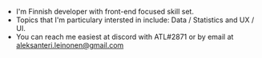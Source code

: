 - I'm Finnish developer with front-end focused skill set.
- Topics that I'm particulary intersted in include: Data / Statistics and UX / UI.
- You can reach me easiest at discord with ATL#2871 or by email at aleksanteri.leinonen@gmail.com
